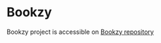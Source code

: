 # Bookzy

Bookzy project is accessible on [Bookzy repository](https://github.com/maryam-kermanshahani2001/Bookzy)